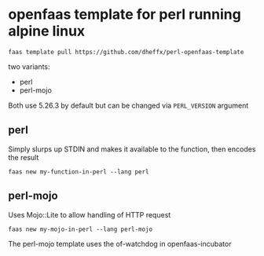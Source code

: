 # openfaas template for perl running alpine linux

```shell
faas template pull https://github.com/dheffx/perl-openfaas-template
```

two variants:

- perl
- perl-mojo

Both use 5.26.3 by default but can be changed via `PERL_VERSION` argument

## perl

Simply slurps up STDIN and makes it available to the function, then encodes the result

```shell
faas new my-function-in-perl --lang perl
```

## perl-mojo

Uses Mojo::Lite to allow handling of HTTP request

```shell
faas new my-mojo-in-perl --lang perl-mojo
```
The perl-mojo template uses the of-watchdog in openfaas-incubator
